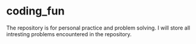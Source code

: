 # coding_fun

The repository is for personal practice and problem solving. I will store all intresting problems encountered in the repository.
